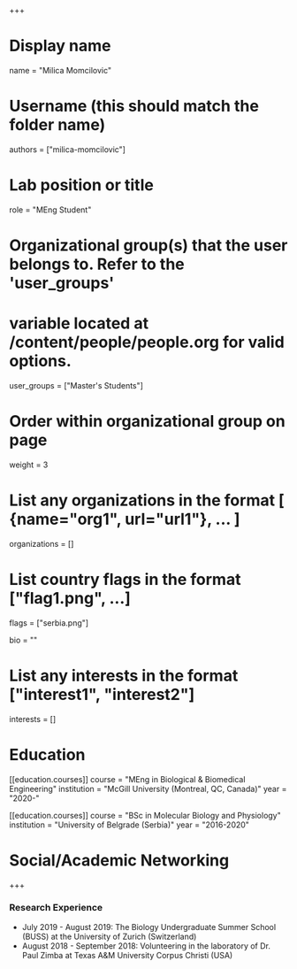+++
# Display name
name = "Milica Momcilovic"

# Username (this should match the folder name)
authors = ["milica-momcilovic"]

# Lab position or title
role = "MEng Student"

# Organizational group(s) that the user belongs to. Refer to the 'user_groups'
# variable located at /content/people/people.org for valid options.
user_groups = ["Master's Students"]

# Order within organizational group on page
weight = 3

# List any organizations in the format [ {name="org1", url="url1"}, ... ]
organizations = []

# List country flags in the format ["flag1.png", ...]
flags = ["serbia.png"]

bio = ""

# List any interests in the format ["interest1", "interest2"]
interests = []

# Education
[[education.courses]]
course = "MEng in Biological & Biomedical Engineering"
institution = "McGill University (Montreal, QC, Canada)"
year = "2020-"

[[education.courses]]
course = "BSc in Molecular Biology and Physiology"
institution = "University of Belgrade (Serbia)"
year = "2016-2020"

# Social/Academic Networking
+++

### Research Experience
- July 2019 - August 2019: The Biology Undergraduate Summer School (BUSS) at the
  University of Zurich (Switzerland)
- August 2018 - September 2018: Volunteering in the laboratory of Dr. Paul Zimba
  at Texas A&M University Corpus Christi (USA)

